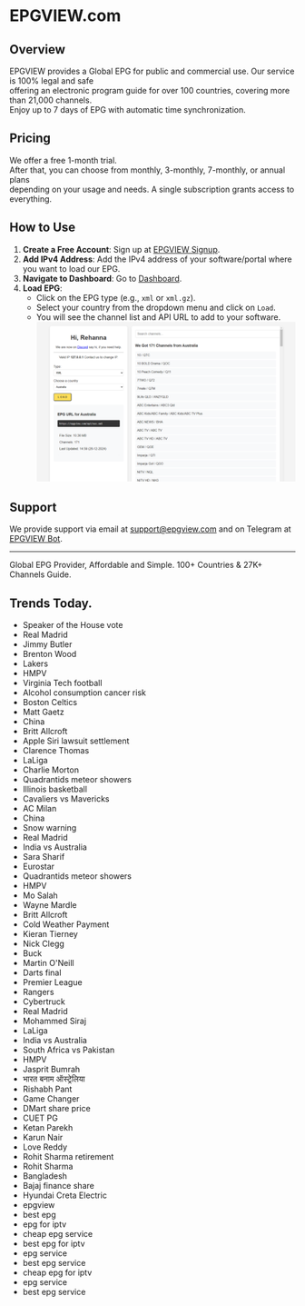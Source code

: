 # EPGVIEW.com



## Overview
EPGVIEW provides a Global EPG for public and commercial use. Our service is 100% legal and safe\
offering an electronic program guide for over 100 countries, covering more than 21,000 channels.\
Enjoy up to 7 days of EPG with automatic time synchronization.

## Pricing
We offer a free 1-month trial. \
After that, you can choose from monthly, 3-monthly, 7-monthly, or annual plans \
depending on your usage and needs. A single subscription grants access to everything.

## How to Use
1. **Create a Free Account**: Sign up at [EPGVIEW Signup](https://epgview.com/signup.php).
2. **Add IPv4 Address**: Add the IPv4 address of your software/portal where you want to load our EPG.
3. **Navigate to Dashboard**: Go to [Dashboard](https://epgview.com/dashboard.php).
4. **Load EPG**:
   - Click on the EPG type (e.g., `xml` or `xml.gz`).
   - Select your country from the dropdown menu and click on `Load`.
   - You will see the channel list and API URL to add to your software.
![EPGVIEW](img/dashboard.png)
## Support
We provide support via email at [support@epgview.com](mailto:support@epgview.com) and on Telegram at [EPGVIEW Bot](https://t.me/epgview_bot).

---

Global EPG Provider, Affordable and Simple. 100+ Countries & 27K+ Channels Guide.

## Trends Today.

- Speaker of the House vote
- Real Madrid
- Jimmy Butler
- Brenton Wood
- Lakers
- HMPV
- Virginia Tech football
- Alcohol consumption cancer risk
- Boston Celtics
- Matt Gaetz
- China
- Britt Allcroft
- Apple Siri lawsuit settlement
- Clarence Thomas
- LaLiga
- Charlie Morton
- Quadrantids meteor showers
- Illinois basketball
- Cavaliers vs Mavericks
- AC Milan
- China
- Snow warning
- Real Madrid
- India vs Australia
- Sara Sharif
- Eurostar
- Quadrantids meteor showers
- HMPV
- Mo Salah
- Wayne Mardle
- Britt Allcroft
- Cold Weather Payment
- Kieran Tierney
- Nick Clegg
- Buck
- Martin O'Neill
- Darts final
- Premier League
- Rangers
- Cybertruck
- Real Madrid
- Mohammed Siraj
- LaLiga
- India vs Australia
- South Africa vs Pakistan
- HMPV
- Jasprit Bumrah
- भारत बनाम ऑस्ट्रेलिया
- Rishabh Pant
- Game Changer
- DMart share price
- CUET PG
- Ketan Parekh
- Karun Nair
- Love Reddy
- Rohit Sharma retirement
- Rohit Sharma
- Bangladesh
- Bajaj finance share
- Hyundai Creta Electric
- epgview
- best epg
- epg for iptv
- cheap epg service
- best epg for iptv
- epg service
- best epg service
- cheap epg for iptv
- epg service
- best epg service
